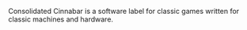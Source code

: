 Consolidated Cinnabar is a software label for classic games written for classic machines and hardware.

<!---
cons-cinnabar/cons-cinnabar is a ✨ special ✨ repository because its `README.md` (this file) appears on your GitHub profile.
You can click the Preview link to take a look at your changes.
--->
